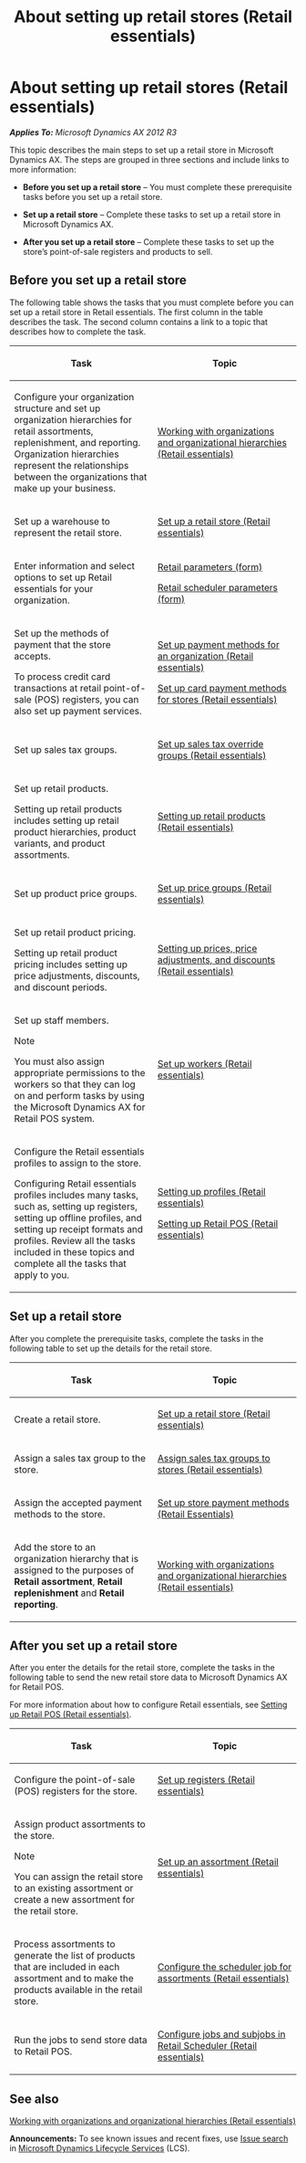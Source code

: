 ﻿---
title: About setting up retail stores (Retail essentials)
TOCTitle: About setting up retail stores (Retail essentials)
ms:assetid: 9e8fd99f-92a1-498b-a6e7-a294fe15d2db
ms:mtpsurl: https://technet.microsoft.com/en-us/library/Dn756359(v=AX.60)
ms:contentKeyID: 62524062
ms.date: 12/17/2014
mtps_version: v=AX.60
---

# About setting up retail stores (Retail essentials) 


_**Applies To:** Microsoft Dynamics AX 2012 R3_

This topic describes the main steps to set up a retail store in Microsoft Dynamics AX. The steps are grouped in three sections and include links to more information:

  - **Before you set up a retail store** – You must complete these prerequisite tasks before you set up a retail store.

  - **Set up a retail store** – Complete these tasks to set up a retail store in Microsoft Dynamics AX.

  - **After you set up a retail store** – Complete these tasks to set up the store’s point-of-sale registers and products to sell.

## Before you set up a retail store

The following table shows the tasks that you must complete before you can set up a retail store in Retail essentials. The first column in the table describes the task. The second column contains a link to a topic that describes how to complete the task.

<table>
<colgroup>
<col style="width: 50%" />
<col style="width: 50%" />
</colgroup>
<thead>
<tr class="header">
<th><p>Task</p></th>
<th><p>Topic</p></th>
</tr>
</thead>
<tbody>
<tr class="odd">
<td><p>Configure your organization structure and set up organization hierarchies for retail assortments, replenishment, and reporting. Organization hierarchies represent the relationships between the organizations that make up your business.</p></td>
<td><p><a href="working-with-organizations-and-organizational-hierarchies-retail-essentials.md">Working with organizations and organizational hierarchies (Retail essentials)</a></p></td>
</tr>
<tr class="even">
<td><p>Set up a warehouse to represent the retail store.</p></td>
<td><p><a href="set-up-a-retail-store-retail-essentials.md">Set up a retail store (Retail essentials)</a></p></td>
</tr>
<tr class="odd">
<td><p>Enter information and select options to set up Retail essentials for your organization.</p></td>
<td><p><a href="https://technet.microsoft.com/en-us/library/hh597194(v=ax.60)">Retail parameters (form)</a></p>
<p><a href="https://technet.microsoft.com/en-us/library/hh597151(v=ax.60)">Retail scheduler parameters (form)</a></p></td>
</tr>
<tr class="even">
<td><p>Set up the methods of payment that the store accepts.</p>
<p>To process credit card transactions at retail point-of-sale (POS) registers, you can also set up payment services.</p></td>
<td><p><a href="set-up-payment-methods-for-an-organization-retail-essentials.md">Set up payment methods for an organization (Retail essentials)</a></p>
<p><a href="set-up-card-payment-methods-for-stores-retail-essentials.md">Set up card payment methods for stores (Retail essentials)</a></p></td>
</tr>
<tr class="odd">
<td><p>Set up sales tax groups.</p></td>
<td><p><a href="set-up-sales-tax-override-groups-retail-essentials.md">Set up sales tax override groups (Retail essentials)</a></p></td>
</tr>
<tr class="even">
<td><p>Set up retail products.</p>
<p>Setting up retail products includes setting up retail product hierarchies, product variants, and product assortments.</p></td>
<td><p><a href="setting-up-retail-products-retail-essentials.md">Setting up retail products (Retail essentials)</a></p></td>
</tr>
<tr class="odd">
<td><p>Set up product price groups.</p></td>
<td><p><a href="set-up-price-groups-retail-essentials.md">Set up price groups (Retail essentials)</a></p></td>
</tr>
<tr class="even">
<td><p>Set up retail product pricing.</p>
<p>Setting up retail product pricing includes setting up price adjustments, discounts, and discount periods.</p></td>
<td><p><a href="setting-up-prices-price-adjustments-and-discounts-retail-essentials.md">Setting up prices, price adjustments, and discounts (Retail essentials)</a></p></td>
</tr>
<tr class="odd">
<td><p>Set up staff members.</p>
<div class="alert">

> [!NOTE]
> <P>You must also assign appropriate permissions to the workers so that they can log on and perform tasks by using the Microsoft Dynamics AX for Retail POS system.</P>


</div></td>
<td><p><a href="set-up-workers-retail-essentials.md">Set up workers (Retail essentials)</a></p></td>
</tr>
<tr class="even">
<td><p>Configure the Retail essentials profiles to assign to the store.</p>
<p>Configuring Retail essentials profiles includes many tasks, such as, setting up registers, setting up offline profiles, and setting up receipt formats and profiles. Review all the tasks included in these topics and complete all the tasks that apply to you.</p></td>
<td><p><a href="setting-up-profiles-retail-essentials.md">Setting up profiles (Retail essentials)</a></p>
<p><a href="setting-up-retail-pos-retail-essentials.md">Setting up Retail POS (Retail essentials)</a></p></td>
</tr>
</tbody>
</table>


## Set up a retail store

After you complete the prerequisite tasks, complete the tasks in the following table to set up the details for the retail store.

<table>
<colgroup>
<col style="width: 50%" />
<col style="width: 50%" />
</colgroup>
<thead>
<tr class="header">
<th><p>Task</p></th>
<th><p>Topic</p></th>
</tr>
</thead>
<tbody>
<tr class="odd">
<td><p>Create a retail store.</p></td>
<td><p><a href="set-up-a-retail-store-retail-essentials.md">Set up a retail store (Retail essentials)</a></p></td>
</tr>
<tr class="even">
<td><p>Assign a sales tax group to the store.</p></td>
<td><p><a href="assign-sales-tax-groups-to-stores-retail-essentials.md">Assign sales tax groups to stores (Retail essentials)</a></p></td>
</tr>
<tr class="odd">
<td><p>Assign the accepted payment methods to the store.</p></td>
<td><p><a href="set-up-store-payment-methods-retail-essentials.md">Set up store payment methods (Retail Essentials)</a></p></td>
</tr>
<tr class="even">
<td><p>Add the store to an organization hierarchy that is assigned to the purposes of <strong>Retail assortment</strong>, <strong>Retail replenishment</strong> and <strong>Retail reporting</strong>.</p></td>
<td><p><a href="working-with-organizations-and-organizational-hierarchies-retail-essentials.md">Working with organizations and organizational hierarchies (Retail essentials)</a></p></td>
</tr>
</tbody>
</table>


## After you set up a retail store

After you enter the details for the retail store, complete the tasks in the following table to send the new retail store data to Microsoft Dynamics AX for Retail POS.

For more information about how to configure Retail essentials, see [Setting up Retail POS (Retail essentials)](setting-up-retail-pos-retail-essentials.md).

<table>
<colgroup>
<col style="width: 50%" />
<col style="width: 50%" />
</colgroup>
<thead>
<tr class="header">
<th><p>Task</p></th>
<th><p>Topic</p></th>
</tr>
</thead>
<tbody>
<tr class="odd">
<td><p>Configure the point-of-sale (POS) registers for the store.</p></td>
<td><p><a href="set-up-registers-retail-essentials.md">Set up registers (Retail essentials)</a></p></td>
</tr>
<tr class="even">
<td><p>Assign product assortments to the store.</p>
<div class="alert">

> [!NOTE]
> <P>You can assign the retail store to an existing assortment or create a new assortment for the retail store.</P>


</div></td>
<td><p><a href="set-up-an-assortment-retail-essentials.md">Set up an assortment (Retail essentials)</a></p></td>
</tr>
<tr class="odd">
<td><p>Process assortments to generate the list of products that are included in each assortment and to make the products available in the retail store.</p></td>
<td><p><a href="configure-the-scheduler-job-for-assortments-retail-essentials.md">Configure the scheduler job for assortments (Retail essentials)</a></p></td>
</tr>
<tr class="even">
<td><p>Run the jobs to send store data to Retail POS.</p></td>
<td><p><a href="configure-jobs-and-subjobs-in-retail-scheduler-retail-essentials.md">Configure jobs and subjobs in Retail Scheduler (Retail essentials)</a></p></td>
</tr>
</tbody>
</table>


## See also

[Working with organizations and organizational hierarchies (Retail essentials)](working-with-organizations-and-organizational-hierarchies-retail-essentials.md)

  
**Announcements:** To see known issues and recent fixes, use [Issue search](http://go.microsoft.com/fwlink/?linkid=389258) in [Microsoft Dynamics Lifecycle Services](http://go.microsoft.com/fwlink/?linkid=306505) (LCS).

